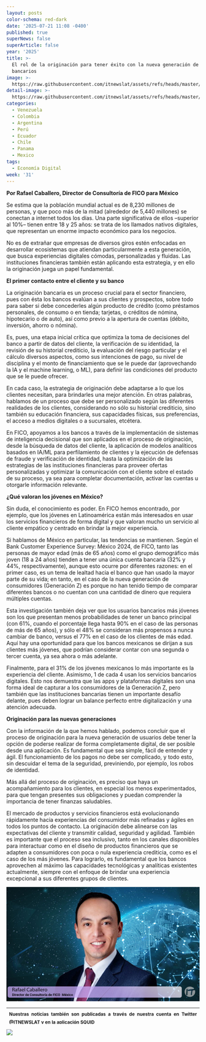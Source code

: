 ```yaml
---
layout: posts
color-schema: red-dark
date: '2025-07-21 11:08 -0400'
published: true
superNews: false
superArticle: false
year: '2025'
title: >-
  El rol de la originación para tener éxito con la nueva generación de usuarios
  bancarios
image: >-
  https://raw.githubusercontent.com/itnewslat/assets/refs/heads/master/img/540x320/Rafael-Caballero-p.jpg
detail-image: >-
  https://raw.githubusercontent.com/itnewslat/assets/refs/heads/master/img/1024x680/Rafael-Caballero-g.jpg
categories:
  - Venezuela
  - Colombia
  - Argentina
  - Perú
  - Ecuador
  - Chile
  - Panama
  - Mexico
tags:
  - Economía Digital
week: '31'
---
```

**Por Rafael Caballero, Director de Consultoría de FICO para México**

Se estima que la población mundial actual es de 8,230 millones de personas, y que poco más de la mitad (alrededor de 5,440 millones) se conectan a internet todos los días. Una parte significativa de ellos –superior al 10%– tienen entre 18 y 25 años: se trata de los llamados nativos digitales, que representan un enorme impacto económico para los negocios.

No es de extrañar que empresas de diversos giros estén enfocadas en desarrollar ecosistemas que atiendan particularmente a esta generación, que busca experiencias digitales cómodas, personalizadas y fluidas. Las instituciones financieras también están aplicando esta estrategia, y en ello la originación juega un papel fundamental.

**El primer contacto entre el cliente y su banco**

La originación bancaria es un proceso crucial para el sector financiero, pues con ésta los bancos evalúan a sus clientes y prospectos, sobre todo para saber si debe concederles algún producto de crédito (como préstamos personales, de consumo o en tienda; tarjetas, o créditos de nómina, hipotecario o de auto), así como previo a la apertura de cuentas (débito, inversión, ahorro o nómina). 

Es, pues, una etapa inicial crítica que optimiza la toma de decisiones del banco a partir de datos del cliente, la verificación de su identidad, la revisión de su historial crediticio, la evaluación del riesgo particular y el cálculo diversos aspectos, como sus intenciones de pago, su nivel de disciplina y el monto de financiamiento que se le puede dar (aprovechando la IA y el machine learning, o ML), para definir las condiciones del producto que se le puede ofrecer. 

En cada caso, la estrategia de originación debe adaptarse a lo que los clientes necesitan, para brindarles una mejor atención. En otras palabras, hablamos de un proceso que debe ser personalizado según las diferentes realidades de los clientes, considerando no sólo su historial crediticio, sino también su educación financiera, sus capacidades físicas, sus preferencias, el acceso a medios digitales o a sucursales, etcétera.

En FICO, apoyamos a los bancos a través de la implementación de sistemas de inteligencia decisional que son aplicados en el proceso de originación, desde la búsqueda de datos del cliente, la aplicación de modelos analíticos basados en IA/ML para perfilamiento de clientes y la ejecución de defensas de fraude y verificación de identidad, hasta la optimización de las estrategias de las instituciones financieras para proveer ofertas personalizadas y optimizar la comunicación con el cliente sobre el estado de su proceso, ya sea para completar documentación, activar las cuentas u otorgarle información relevante.

**¿Qué valoran los jóvenes en México?**

Sin duda, el conocimiento es poder. En FICO hemos encontrado, por ejemplo, que los jóvenes en Latinoamérica están más interesados en usar los servicios financieros de forma digital y que valoran mucho un servicio al cliente empático y centrado en brindar la mejor experiencia. 

Si hablamos de México en particular, las tendencias se mantienen. Según el Bank Customer Experience Survey: México 2024, de FICO, tanto las personas de mayor edad (más de 65 años) como el grupo demográfico más joven (18 a 24 años) tienden a tener una única cuenta bancaria (32% y 44%, respectivamente), aunque esto ocurre por diferentes razones: en el primer caso, es un tema de lealtad hacia el banco que han usado la mayor parte de su vida; en tanto, en el caso de la nueva generación de consumidores (Generación Z) es porque no han tenido tiempo de comparar diferentes bancos o no cuentan con una cantidad de dinero que requiera múltiples cuentas. 

Esta investigación también deja ver que los usuarios bancarios más jóvenes son los que presentan menos probabilidades de tener un banco principal (con 61%, cuando el porcentaje llega hasta 90% en el caso de las personas de más de 65 años), y sólo el 48% se consideran más propensos a nunca cambiar de banco, versus el 77% en el caso de los clientes de más edad. Aquí hay una oportunidad para que los bancos mexicanos se dirijan a sus clientes más jóvenes, que podrían considerar contar con una segunda o tercer cuenta, ya sea ahora o más adelante.

Finalmente, para el 31% de los jóvenes mexicanos lo más importante es la experiencia del cliente. Asimismo, 1 de cada 4 usan los servicios bancarios digitales. Esto nos demuestra que las apps y plataformas digitales son una forma ideal de capturar a los consumidores de la Generación Z, pero también que las instituciones bancarias tienen un importante desafío delante, pues deben lograr un balance perfecto entre digitalización y una atención adecuada.

**Originación para las nuevas generaciones**

Con la información de la que hemos hablado, podemos concluir que el proceso de originación para la nueva generación de usuarios debe tener la opción de poderse realizar de forma completamente digital, de ser posible desde una aplicación. Es fundamental que sea simple, fácil de entender y ágil. El funcionamiento de los pagos no debe ser complicado, y todo esto, sin descuidar el tema de la seguridad, previniendo, por ejemplo, los robos de identidad. 

Más allá del proceso de originación, es preciso que haya un acompañamiento para los clientes, en especial los menos experimentados, para que tengan presentes sus obligaciones y puedan comprender la importancia de tener finanzas saludables.

El mercado de productos y servicios financieros está evolucionando rápidamente hacia experiencias del consumidor más refinadas y ágiles en todos los puntos de contacto. La originación debe alinearse con las expectativas del cliente y transmitir calidad, seguridad y agilidad. También es importante que el proceso sea inclusivo, tanto en los canales disponibles para interactuar como en el diseño de productos financieros que se adapten a consumidores con poca o nula experiencia crediticia, como es el caso de los más jóvenes. Para lograrlo, es fundamental que los bancos aprovechen al máximo las capacidades tecnológicas y analíticas existentes actualmente, siempre con el enfoque de brindar una experiencia excepcional a sus diferentes grupos de clientes.

![](https://raw.githubusercontent.com/itnewslat/assets/refs/heads/master/img/540x320/Rafael-Caballero-p.jpg)

<table style="height: 42px;" width="569">
<tbody>
<tr>
<td style="text-align: justify;"><sub><strong>Nuestras noticias también son publicadas a través de nuestra cuenta en Twitter <a href="https://twitter.com/itnewslat?lang=es">@ITNEWSLAT</a> y en la aplicación <a href="https://squidapp.co/en/">SQUID</a></strong></sub></td>
</tr>
</tbody>
</table>

<img src="https://tracker.metricool.com/c3po.jpg?hash=56f88a41e39ab42c063cc51676587a04"/>